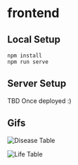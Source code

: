 # frontend

## Local Setup
```
npm install
npm run serve
```

## Server Setup
TBD Once deployed :)

## Gifs

![Disease Table](https://github.com/Themichaelreimer/mortality-frontend/blob/master/table.gif?raw=true)

![Life Table](https://github.com/Themichaelreimer/mortality-frontend/blob/master/graph.gif?raw=true)
